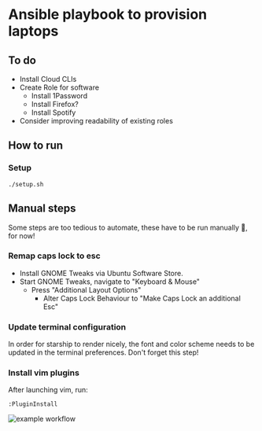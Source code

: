 # Ansible playbook to provision laptops

## To do
* Install Cloud CLIs
* Create Role for software
  * Install 1Password
  * Install Firefox?
  * Install Spotify
* Consider improving readability of existing roles

## How to run

### Setup
    ./setup.sh

## Manual steps
Some steps are too tedious to automate, these have to be run manually 🥲, for now!

### Remap caps lock to esc
* Install GNOME Tweaks via Ubuntu Software Store.
* Start GNOME Tweaks, navigate to "Keyboard & Mouse"
  * Press "Additional Layout Options"
    * Alter Caps Lock Behaviour to "Make Caps Lock an additional Esc"

### Update terminal configuration
In order for starship to render nicely, the font and color scheme needs to be updated in the
terminal preferences.  Don't forget this step!

### Install vim plugins
After launching vim, run:

    :PluginInstall

![example workflow](https://github.com/cheesemans/ansible/actions/workflows/release.yml/badge.svg)
